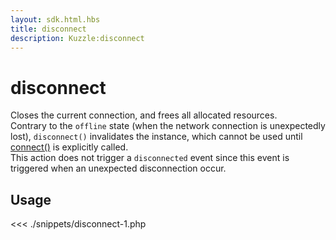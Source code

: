 ```yaml
---
layout: sdk.html.hbs
title: disconnect
description: Kuzzle:disconnect
---
```


# disconnect

Closes the current connection, and frees all allocated resources.  
Contrary to the `offline` state (when the network connection is unexpectedly lost), `disconnect()` invalidates the instance, which cannot be used until [connect()](/sdk/php/3/classes/kuzzle/connect/) is explicitly called.  
This action does not trigger a `disconnected` event since this event is triggered when an unexpected disconnection occur.

## Usage

<<< ./snippets/disconnect-1.php
